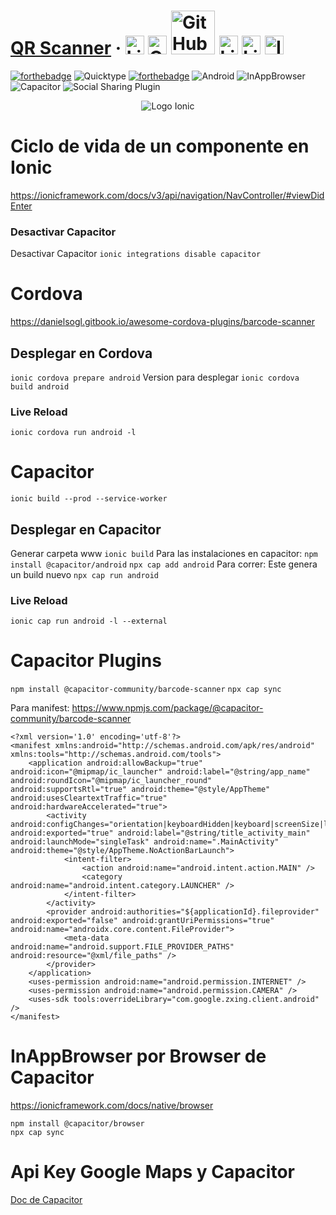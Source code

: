 #  [QR Scanner](https://ionicframework.com/) &middot; [<img src="https://i.postimg.cc/wT4x8tWS/codepenblanco.png" alt="LinkedIn" class="footer-nav__link-image" height="30px" />](https://codepen.io/amarianjel/)   [<img src="https://i.postimg.cc/5NBMxTJX/github.png" alt="GitHub" class="footer-nav__link-image" height="30px" />](https://github.com/amarianjel)   [<img src="https://i.postimg.cc/1Xj3mL3G/github-Pages-blanco.png" alt="GitHub" class="footer-nav__link-image" height="70px" style="margin-bottom: -20px;"/>](https://amarianjel.github.io/Portfolio/)  [<img src="https://i.postimg.cc/J7BLFtdc/linkedin.png" alt="LinkedIn" class="footer-nav__link-image" height="30px" />](https://www.linkedin.com/in/amarianjel/)   [<img src="https://i.postimg.cc/1zqYRTyp/facebook.png" alt="LinkedIn" class="footer-nav__link-image" height="30px" />](https://www.facebook.com/Abraham13071993/)   [<img src="https://i.postimg.cc/sfJtqS4W/instagram.png" alt="Instagram" class="footer-nav__link-image" height="30px" />](https://www.instagram.com/abr_marianjel/)
[![forthebadge](https://img.shields.io/badge/Made%20with-Ionic-blue.svg)](https://ionicframework.com/)
![Quicktype](https://img.shields.io/badge/Quicktype-%E2%9A%99%EF%B8%8F-orange)
[![forthebadge](https://img.shields.io/badge/Angular-%F0%9F%8C%8D-red.svg)](https://angular.io/)
![Android](https://img.shields.io/badge/Android-%F0%9F%93%B1-brightgreen)
![InAppBrowser](https://img.shields.io/badge/InAppBrowser-%F0%9F%8C%8F%F0%9F%93%B6-yellow)
![Capacitor](https://img.shields.io/badge/Capacitor-%F0%9F%94%8C-blueviolet)
![Social Sharing Plugin](https://img.shields.io/badge/Social%20Sharing%20Plugin-%E2%86%95%EF%B8%8F%F0%9F%94%BD-lightgrey)


</div>


<p align="center">
  <img src="https://assets.stickpng.com/images/62a7475d223343fbc2207cff.png" alt="Logo Ionic">
</p>


# Ciclo de vida de un componente en Ionic
https://ionicframework.com/docs/v3/api/navigation/NavController/#viewDidEnter

### Desactivar Capacitor
Desactivar Capacitor
```ionic integrations disable capacitor```

# Cordova
https://danielsogl.gitbook.io/awesome-cordova-plugins/barcode-scanner

## Desplegar en Cordova
```ionic cordova prepare android```
Version para desplegar
```ionic cordova build android```
### Live Reload
```ionic cordova run android -l```

# Capacitor
```ionic build --prod --service-worker```
## Desplegar en Capacitor
Generar carpeta www
```ionic build```
Para las instalaciones en capacitor: 
```npm install @capacitor/android```
```npx cap add android```
Para correr: Este genera un build nuevo
```npx cap run android```

### Live Reload
```ionic cap run android -l --external```

# Capacitor Plugins
```npm install @capacitor-community/barcode-scanner```
```npx cap sync```

Para manifest:
https://www.npmjs.com/package/@capacitor-community/barcode-scanner


```android
<?xml version='1.0' encoding='utf-8'?>
<manifest xmlns:android="http://schemas.android.com/apk/res/android" xmlns:tools="http://schemas.android.com/tools">
    <application android:allowBackup="true" android:icon="@mipmap/ic_launcher" android:label="@string/app_name" android:roundIcon="@mipmap/ic_launcher_round" android:supportsRtl="true" android:theme="@style/AppTheme" android:usesCleartextTraffic="true" android:hardwareAccelerated="true">
        <activity android:configChanges="orientation|keyboardHidden|keyboard|screenSize|locale|smallestScreenSize|screenLayout|uiMode" android:exported="true" android:label="@string/title_activity_main" android:launchMode="singleTask" android:name=".MainActivity" android:theme="@style/AppTheme.NoActionBarLaunch">
            <intent-filter>
                <action android:name="android.intent.action.MAIN" />
                <category android:name="android.intent.category.LAUNCHER" />
            </intent-filter>
        </activity>
        <provider android:authorities="${applicationId}.fileprovider" android:exported="false" android:grantUriPermissions="true" android:name="androidx.core.content.FileProvider">
            <meta-data android:name="android.support.FILE_PROVIDER_PATHS" android:resource="@xml/file_paths" />
        </provider>
    </application>
    <uses-permission android:name="android.permission.INTERNET" />
    <uses-permission android:name="android.permission.CAMERA" />
    <uses-sdk tools:overrideLibrary="com.google.zxing.client.android" />
</manifest>

```

# InAppBrowser por Browser de Capacitor
https://ionicframework.com/docs/native/browser
```
npm install @capacitor/browser
npx cap sync
```

# Api Key Google Maps y Capacitor

[Doc de Capacitor](https://ionicframework.com/docs/native/google-maps)